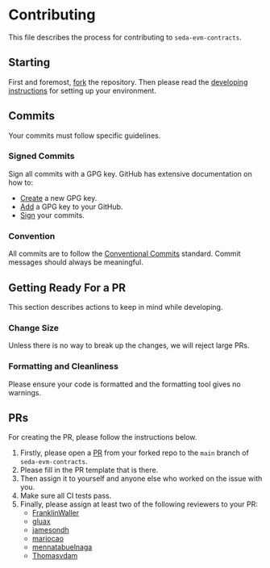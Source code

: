 # Contributing

This file describes the process for contributing to `seda-evm-contracts`.

## Starting

First and foremost, [fork](https://github.com/sedaprotocol/seda-evm-contracts/fork) the repository. Then please read the
[developing instructions](DEVELOPING.md) for setting up your environment.

## Commits

Your commits must follow specific guidelines.

### Signed Commits

Sign all commits with a GPG key. GitHub has extensive documentation on how to:

- [Create](https://docs.github.com/en/authentication/managing-commit-signature-verification/generating-a-new-gpg-key)
  a new GPG key.
- [Add](https://docs.github.com/en/authentication/managing-commit-signature-verification/A-a-gpg-key-to-your-github-account)
  a GPG key to your GitHub.
- [Sign](https://docs.github.com/en/authentication/managing-commit-signature-verification/A-a-gpg-key-to-your-github-account)
  your commits.

### Convention

All commits are to follow the
[Conventional Commits](https://www.conventionalcommits.org/en/v1.0.0/) standard.
Commit messages should always be meaningful.

## Getting Ready For a PR

This section describes actions to keep in mind while developing.

### Change Size

Unless there is no way to break up the changes, we will reject large PRs.

### Formatting and Cleanliness

Please ensure your code is formatted and the formatting tool gives no warnings.

## PRs

For creating the PR, please follow the instructions below.

1. Firstly, please open a
   [PR](https://github.com/SedaProtocol/seda-evm-contracts/compare) from your forked repo
   to the `main` branch of `seda-evm-contracts`.
2. Please fill in the PR template that is there.
3. Then assign it to yourself and anyone else who worked on the issue with you.
4. Make sure all CI tests pass.
5. Finally, please assign at least two of the following reviewers to your PR:
   - [FranklinWaller](https://github.com/FranklinWaller)
   - [gluax](https://github.com/gluax)
   - [jamesondh](https://github.com/jamesondh)
   - [mariocao](https://github.com/mariocao)
   - [mennatabuelnaga](https://github.com/mennatabuelnaga)
   - [Thomasvdam](https://github.com/Thomasvdam)
